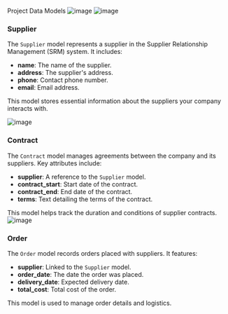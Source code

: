 
Project Data Models
![image](https://github.com/Kana-afk/Task2/assets/73513054/3f03d7f4-a28e-44a1-9d14-b2ee796cf4d6)
![image](https://github.com/Kana-afk/Task2/assets/73513054/3a2d110c-448d-4484-964b-7908653ef1c0)
### Supplier

The `Supplier` model represents a supplier in the Supplier Relationship Management (SRM) system. It includes:
- **name**: The name of the supplier.
- **address**: The supplier's address.
- **phone**: Contact phone number.
- **email**: Email address.

This model stores essential information about the suppliers your company interacts with.

![image](https://github.com/Kana-afk/Task2/assets/73513054/51ca5e05-a250-4879-a7b9-900d09fc29b1)
### Contract

The `Contract` model manages agreements between the company and its suppliers. Key attributes include:
- **supplier**: A reference to the `Supplier` model.
- **contract_start**: Start date of the contract.
- **contract_end**: End date of the contract.
- **terms**: Text detailing the terms of the contract.

This model helps track the duration and conditions of supplier contracts.
![image](https://github.com/Kana-afk/Task2/assets/73513054/dad51e81-3dac-4d69-a567-44239674cfb6)
### Order

The `Order` model records orders placed with suppliers. It features:
- **supplier**: Linked to the `Supplier` model.
- **order_date**: The date the order was placed.
- **delivery_date**: Expected delivery date.
- **total_cost**: Total cost of the order.

This model is used to manage order details and logistics.
